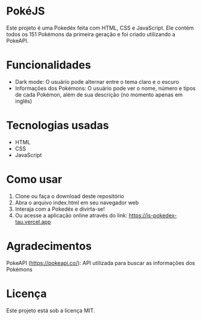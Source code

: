 # PokéJS

Este projeto é uma Pokedéx feita com HTML, CSS e JavaScript. Ele contém todos os 151 Pokémons da primeira geração e foi criado utilizando a PokeAPI.

# Funcionalidades
- Dark mode: O usuário pode alternar entre o tema claro e o escuro
- Informações dos Pokémons: O usuário pode ver o nome, número e tipos de cada Pokémon, além de sua descrição (no momento apenas em inglês)
# Tecnologias usadas
- HTML
- CSS
- JavaScript
# Como usar
1. Clone ou faça o download deste repositório
2. Abra o arquivo index.html em seu navegador web
3. Interaja com a Pokedéx e divirta-se!
4. Ou acesse a aplicação online através do link: https://js-pokedex-tau.vercel.app
# Agradecimentos
PokeAPI (https://pokeapi.co/): API utilizada para buscar as informações dos Pokémons


# Licença
Este projeto está sob a licença MIT.